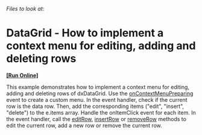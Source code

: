 <!-- default file list -->
*Files to look at*:

<!-- default file list end -->
# DataGrid - How to implement a context menu for editing, adding and deleting rows
<!-- run online -->
**[[Run Online]](https://codecentral.devexpress.com/t123309/)**
<!-- run online end -->


This example demonstrates how to implement a context menu for editing, adding and deleting rows of dxDataGrid.
Use the [onContextMenuPreparing](https://js.devexpress.com/Documentation/ApiReference/UI_Widgets/dxDataGrid/Configuration/#onContextMenuPreparing) event to create a custom menu. In the event handler, check if the current row is the data row. Then, add the corresponding items ("edit", "insert", "delete") to the e.items array. Handle the onItemClick event for each item. In the event handler, call the [editRow](https://js.devexpress.com/Documentation/ApiReference/UI_Widgets/dxDataGrid/Methods/#editRowrowIndex), [insertRow](https://js.devexpress.com/Documentation/ApiReference/UI_Widgets/dxDataGrid/Methods/#insertRow) or [removeRow](https://js.devexpress.com/Documentation/ApiReference/UI_Widgets/dxDataGrid/Methods/#removeRowrowIndex) methods to edit the current row, add a new row or remove the current row.

<br/>


